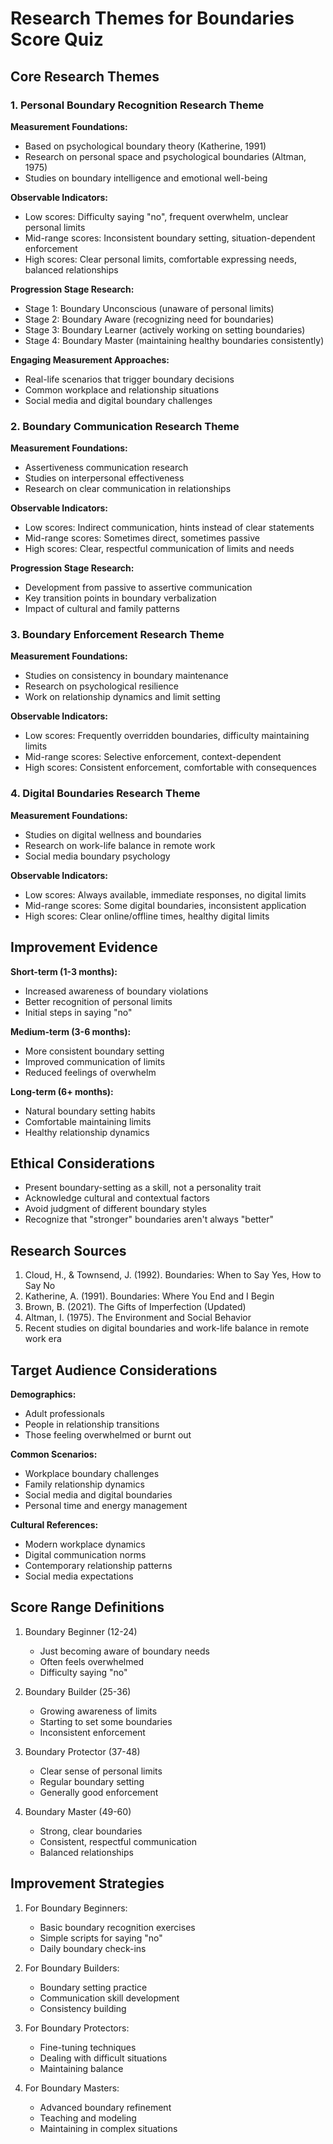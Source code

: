 # Research Themes for Boundaries Score Quiz

## Core Research Themes

### 1. Personal Boundary Recognition Research Theme

**Measurement Foundations:**

- Based on psychological boundary theory (Katherine, 1991)
- Research on personal space and psychological boundaries (Altman, 1975)
- Studies on boundary intelligence and emotional well-being

**Observable Indicators:**

- Low scores: Difficulty saying "no", frequent overwhelm, unclear personal limits
- Mid-range scores: Inconsistent boundary setting, situation-dependent enforcement
- High scores: Clear personal limits, comfortable expressing needs, balanced relationships

**Progression Stage Research:**

- Stage 1: Boundary Unconscious (unaware of personal limits)
- Stage 2: Boundary Aware (recognizing need for boundaries)
- Stage 3: Boundary Learner (actively working on setting boundaries)
- Stage 4: Boundary Master (maintaining healthy boundaries consistently)

**Engaging Measurement Approaches:**

- Real-life scenarios that trigger boundary decisions
- Common workplace and relationship situations
- Social media and digital boundary challenges

### 2. Boundary Communication Research Theme

**Measurement Foundations:**

- Assertiveness communication research
- Studies on interpersonal effectiveness
- Research on clear communication in relationships

**Observable Indicators:**

- Low scores: Indirect communication, hints instead of clear statements
- Mid-range scores: Sometimes direct, sometimes passive
- High scores: Clear, respectful communication of limits and needs

**Progression Stage Research:**

- Development from passive to assertive communication
- Key transition points in boundary verbalization
- Impact of cultural and family patterns

### 3. Boundary Enforcement Research Theme

**Measurement Foundations:**

- Studies on consistency in boundary maintenance
- Research on psychological resilience
- Work on relationship dynamics and limit setting

**Observable Indicators:**

- Low scores: Frequently overridden boundaries, difficulty maintaining limits
- Mid-range scores: Selective enforcement, context-dependent
- High scores: Consistent enforcement, comfortable with consequences

### 4. Digital Boundaries Research Theme

**Measurement Foundations:**

- Studies on digital wellness and boundaries
- Research on work-life balance in remote work
- Social media boundary psychology

**Observable Indicators:**

- Low scores: Always available, immediate responses, no digital limits
- Mid-range scores: Some digital boundaries, inconsistent application
- High scores: Clear online/offline times, healthy digital limits

## Improvement Evidence

**Short-term (1-3 months):**

- Increased awareness of boundary violations
- Better recognition of personal limits
- Initial steps in saying "no"

**Medium-term (3-6 months):**

- More consistent boundary setting
- Improved communication of limits
- Reduced feelings of overwhelm

**Long-term (6+ months):**

- Natural boundary setting habits
- Comfortable maintaining limits
- Healthy relationship dynamics

## Ethical Considerations

- Present boundary-setting as a skill, not a personality trait
- Acknowledge cultural and contextual factors
- Avoid judgment of different boundary styles
- Recognize that "stronger" boundaries aren't always "better"

## Research Sources

1. Cloud, H., & Townsend, J. (1992). Boundaries: When to Say Yes, How to Say No
2. Katherine, A. (1991). Boundaries: Where You End and I Begin
3. Brown, B. (2021). The Gifts of Imperfection (Updated)
4. Altman, I. (1975). The Environment and Social Behavior
5. Recent studies on digital boundaries and work-life balance in remote work era

## Target Audience Considerations

**Demographics:**

- Adult professionals
- People in relationship transitions
- Those feeling overwhelmed or burnt out

**Common Scenarios:**

- Workplace boundary challenges
- Family relationship dynamics
- Social media and digital boundaries
- Personal time and energy management

**Cultural References:**

- Modern workplace dynamics
- Digital communication norms
- Contemporary relationship patterns
- Social media expectations

## Score Range Definitions

1. Boundary Beginner (12-24)

   - Just becoming aware of boundary needs
   - Often feels overwhelmed
   - Difficulty saying "no"

2. Boundary Builder (25-36)

   - Growing awareness of limits
   - Starting to set some boundaries
   - Inconsistent enforcement

3. Boundary Protector (37-48)

   - Clear sense of personal limits
   - Regular boundary setting
   - Generally good enforcement

4. Boundary Master (49-60)
   - Strong, clear boundaries
   - Consistent, respectful communication
   - Balanced relationships

## Improvement Strategies

1. For Boundary Beginners:

   - Basic boundary recognition exercises
   - Simple scripts for saying "no"
   - Daily boundary check-ins

2. For Boundary Builders:

   - Boundary setting practice
   - Communication skill development
   - Consistency building

3. For Boundary Protectors:

   - Fine-tuning techniques
   - Dealing with difficult situations
   - Maintaining balance

4. For Boundary Masters:
   - Advanced boundary refinement
   - Teaching and modeling
   - Maintaining in complex situations
